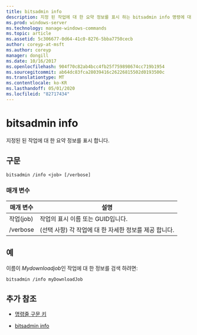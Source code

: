 ```yaml
---
title: bitsadmin info
description: 지정 된 작업에 대 한 요약 정보를 표시 하는 bitsadmin info 명령에 대 한 참조 항목입니다.
ms.prod: windows-server
ms.technology: manage-windows-commands
ms.topic: article
ms.assetid: 5c306677-0d64-41c0-8276-5bba7750cecb
author: coreyp-at-msft
ms.author: coreyp
manager: dongill
ms.date: 10/16/2017
ms.openlocfilehash: 904f70c82ab4bcc4fb25f759898674cc719b1954
ms.sourcegitcommit: ab64dc83fca28039416c26226815502d0193500c
ms.translationtype: MT
ms.contentlocale: ko-KR
ms.lasthandoff: 05/01/2020
ms.locfileid: "82717434"
---
```

# <a name="bitsadmin-info"></a>bitsadmin info

지정된 된 작업에 대 한 요약 정보를 표시 합니다.

## <a name="syntax"></a>구문

```
bitsadmin /info <job> [/verbose]
```

### <a name="parameters"></a>매개 변수

| 매개 변수 | 설명 |
| -------------- | -------------- |
| 작업(job) | 작업의 표시 이름 또는 GUID입니다. |
| /verbose | (선택 사항) 각 작업에 대 한 자세한 정보를 제공 합니다. |

## <a name="examples"></a>예

이름이 *Mydownloadjob*인 작업에 대 한 정보를 검색 하려면:

```
bitsadmin /info myDownloadJob
```

## <a name="additional-references"></a>추가 참조

- [명령줄 구문 키](command-line-syntax-key.md)

- [bitsadmin info](bitsadmin-info.md)
